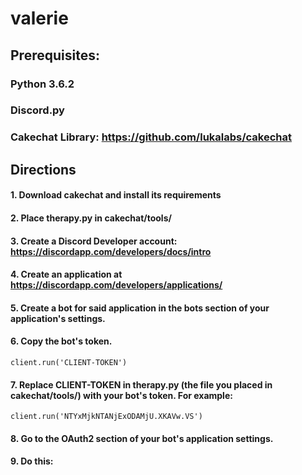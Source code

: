 # valerie

## Prerequisites:

### Python 3.6.2
### Discord.py
### Cakechat Library: https://github.com/lukalabs/cakechat

## Directions

#### 1. Download cakechat and install its requirements
#### 2. Place therapy.py in cakechat/tools/
#### 3. Create a Discord Developer account: https://discordapp.com/developers/docs/intro
#### 4. Create an application at https://discordapp.com/developers/applications/
#### 5. Create a bot for said application in the bots section of your application's settings.
#### 6. Copy the bot's token.
  ```
  client.run('CLIENT-TOKEN')
  ```
#### 7. Replace CLIENT-TOKEN in therapy.py (the file you placed in cakechat/tools/) with your bot's token. For example:

  ```
  client.run('NTYxMjkNTANjExODAMjU.XKAVw.VS')
 
  ```
  
#### 8. Go to the OAuth2 section of your bot's application settings.
#### 9. Do this:

  
  
       



